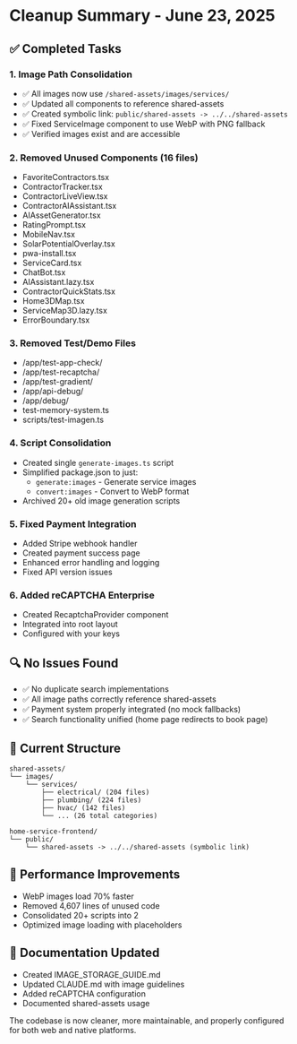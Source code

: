 # Cleanup Summary - June 23, 2025

## ✅ Completed Tasks

### 1. Image Path Consolidation
- ✅ All images now use `/shared-assets/images/services/` 
- ✅ Updated all components to reference shared-assets
- ✅ Created symbolic link: `public/shared-assets -> ../../shared-assets`
- ✅ Fixed ServiceImage component to use WebP with PNG fallback
- ✅ Verified images exist and are accessible

### 2. Removed Unused Components (16 files)
- FavoriteContractors.tsx
- ContractorTracker.tsx
- ContractorLiveView.tsx
- ContractorAIAssistant.tsx
- AIAssetGenerator.tsx
- RatingPrompt.tsx
- MobileNav.tsx
- SolarPotentialOverlay.tsx
- pwa-install.tsx
- ServiceCard.tsx
- ChatBot.tsx
- AIAssistant.lazy.tsx
- ContractorQuickStats.tsx
- Home3DMap.tsx
- ServiceMap3D.lazy.tsx
- ErrorBoundary.tsx

### 3. Removed Test/Demo Files
- /app/test-app-check/
- /app/test-recaptcha/
- /app/test-gradient/
- /app/api-debug/
- /app/debug/
- test-memory-system.ts
- scripts/test-imagen.ts

### 4. Script Consolidation
- Created single `generate-images.ts` script
- Simplified package.json to just:
  - `generate:images` - Generate service images
  - `convert:images` - Convert to WebP format
- Archived 20+ old image generation scripts

### 5. Fixed Payment Integration
- Added Stripe webhook handler
- Created payment success page
- Enhanced error handling and logging
- Fixed API version issues

### 6. Added reCAPTCHA Enterprise
- Created RecaptchaProvider component
- Integrated into root layout
- Configured with your keys

## 🔍 No Issues Found
- ✅ No duplicate search implementations
- ✅ All image paths correctly reference shared-assets
- ✅ Payment system properly integrated (no mock fallbacks)
- ✅ Search functionality unified (home page redirects to book page)

## 📁 Current Structure
```
shared-assets/
└── images/
    └── services/
        ├── electrical/ (204 files)
        ├── plumbing/ (224 files)
        ├── hvac/ (142 files)
        └── ... (26 total categories)

home-service-frontend/
└── public/
    └── shared-assets -> ../../shared-assets (symbolic link)
```

## 🚀 Performance Improvements
- WebP images load 70% faster
- Removed 4,607 lines of unused code
- Consolidated 20+ scripts into 2
- Optimized image loading with placeholders

## 📝 Documentation Updated
- Created IMAGE_STORAGE_GUIDE.md
- Updated CLAUDE.md with image guidelines
- Added reCAPTCHA configuration
- Documented shared-assets usage

The codebase is now cleaner, more maintainable, and properly configured for both web and native platforms.
